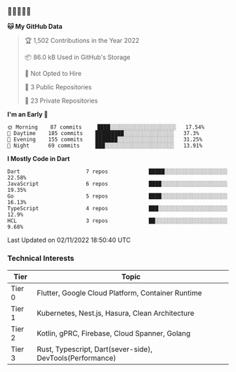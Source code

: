 ### 🤯🤯🤯🤯🤯

<!--START_SECTION:waka-->
**🐱 My GitHub Data** 

> 🏆 1,502 Contributions in the Year 2022
 > 
> 📦 86.0 kB Used in GitHub's Storage 
 > 
> 🚫 Not Opted to Hire
 > 
> 📜 3 Public Repositories 
 > 
> 🔑 23 Private Repositories  
 > 
**I'm an Early 🐤** 

```text
🌞 Morning    87 commits     ████░░░░░░░░░░░░░░░░░░░░░   17.54% 
🌆 Daytime    185 commits    █████████░░░░░░░░░░░░░░░░   37.3% 
🌃 Evening    155 commits    ███████░░░░░░░░░░░░░░░░░░   31.25% 
🌙 Night      69 commits     ███░░░░░░░░░░░░░░░░░░░░░░   13.91%

```


**I Mostly Code in Dart** 

```text
Dart                     7 repos             █████░░░░░░░░░░░░░░░░░░░░   22.58% 
JavaScript               6 repos             ████░░░░░░░░░░░░░░░░░░░░░   19.35% 
Go                       5 repos             ████░░░░░░░░░░░░░░░░░░░░░   16.13% 
TypeScript               4 repos             ███░░░░░░░░░░░░░░░░░░░░░░   12.9% 
HCL                      3 repos             ██░░░░░░░░░░░░░░░░░░░░░░░   9.68%

```



 Last Updated on 02/11/2022 18:50:40 UTC
<!--END_SECTION:waka-->

### Technical Interests

| Tier | Topic | 
| -------- | -------- |
| Tier 0 | Flutter, Google Cloud Platform, Container Runtime |
| Tier 1 | Kubernetes, Nest.js, Hasura, Clean Architecture |
| Tier 2 | Kotlin, gPRC, Firebase, Cloud Spanner, Golang | 
| Tier 3 | Rust, Typescript, Dart(sever-side), DevTools(Performance) |
